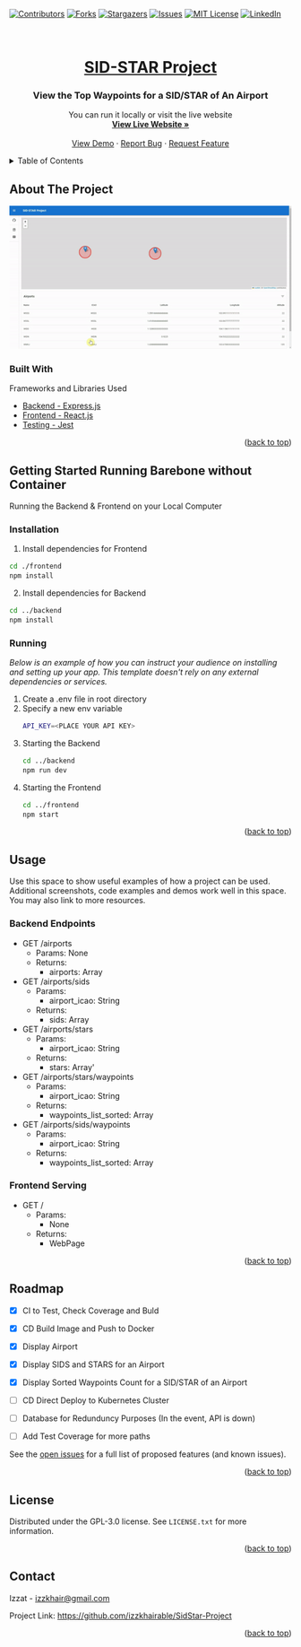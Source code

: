 <div id="top"></div>
<!--
*** Thanks for checking out the Best-README-Template. If you have a suggestion
*** that would make this better, please fork the repo and create a pull request
*** or simply open an issue with the tag "enhancement".
*** Don't forget to give the project a star!
*** Thanks again! Now go create something AMAZING! :D
-->



<!-- PROJECT SHIELDS -->
<!--
*** I'm using markdown "reference style" links for readability.
*** Reference links are enclosed in brackets [ ] instead of parentheses ( ).
*** See the bottom of this document for the declaration of the reference variables
*** for contributors-url, forks-url, etc. This is an optional, concise syntax you may use.
*** https://www.markdownguide.org/basic-syntax/#reference-style-links
-->
[![Contributors][contributors-shield]][contributors-url]
[![Forks][forks-shield]][forks-url]
[![Stargazers][stars-shield]][stars-url]
[![Issues][issues-shield]][issues-url]
[![MIT License][license-shield]][license-url]
[![LinkedIn][linkedin-shield]][linkedin-url]



<!-- PROJECT LOGO -->
<br />
<div align="center">
  <a href="https://github.com/othneildrew/Best-README-Template">
    <h1>SID-STAR Project</h1>
  </a>

  <h3 align="center">View the Top Waypoints for a SID/STAR of An Airport</h3>

  <p align="center">
    You can run it locally or visit the live website
    <br />
    <a href="http://a7549e33f9268413b88a597dc856c116-1871371642.ap-southeast-1.elb.amazonaws.com/"><strong>View Live Website »</strong></a>
    <br />
    <br />
    <a href="https://github.com/othneildrew/Best-README-Template">View Demo</a>
    ·
    <a href="https://github.com/izzkhairable/SidStar-Project/issues">Report Bug</a>
    ·
    <a href="https://github.com/izzkhairable/SidStar-Project/issues">Request Feature</a>
  </p>
</div>



<!-- TABLE OF CONTENTS -->
<details>
  <summary>Table of Contents</summary>
  <ol>
    <li>
      <a href="#about-the-project">About The Project</a>
      <ul>
        <li><a href="#built-with">Built With</a></li>
      </ul>
    </li>
    <li>
      <a href="#getting-started">Getting Started</a>
      <ul>
        <li><a href="#prerequisites">Prerequisites</a></li>
        <li><a href="#installation">Installation</a></li>
      </ul>
    </li>
    <li><a href="#usage">Usage</a></li>
    <li><a href="#roadmap">Roadmap</a></li>
    <li><a href="#contributing">Contributing</a></li>
    <li><a href="#license">License</a></li>
    <li><a href="#contact">Contact</a></li>
    <li><a href="#acknowledgments">Acknowledgments</a></li>
  </ol>
</details>



<!-- ABOUT THE PROJECT -->
## About The Project
[![Product Name Screen Shot][product-screenshot]](https://example.com)



### Built With

Frameworks and Libraries Used
* [Backend - Express.js](https://expressjs.com/)
* [Frontend - React.js](https://reactjs.org/)
* [Testing - Jest](https://jestjs.io/)


<p align="right">(<a href="#top">back to top</a>)</p>



<!-- GETTING STARTED -->
## Getting Started Running Barebone without Container

Running the Backend & Frontend on your Local Computer

### Installation


1. Install dependencies for Frontend
  ```sh
  cd ./frontend
  npm install
  ```
2. Install dependencies for Backend
  ```sh
  cd ../backend
  npm install
  ```

### Running

_Below is an example of how you can instruct your audience on installing and setting up your app. This template doesn't rely on any external dependencies or services._

1. Create a .env file in root directory
2. Specify a new env variable
   ```sh
   API_KEY=<PLACE YOUR API KEY>
   ```
3. Starting the Backend
   ```sh
   cd ../backend
   npm run dev
   ```
4. Starting the Frontend
   ```sh
   cd ../frontend
   npm start
   ```

<p align="right">(<a href="#top">back to top</a>)</p>



<!-- USAGE EXAMPLES -->
## Usage

Use this space to show useful examples of how a project can be used. Additional screenshots, code examples and demos work well in this space. You may also link to more resources.

### Backend Endpoints
* GET /airports
  - Params: None
  - Returns: 
    - airports: Array   
* GET /airports/sids
  - Params: 
    - airport_icao: String  
  - Returns: 
    - sids: Array
* GET /airports/stars
  - Params: 
    - airport_icao: String  
  - Returns: 
    - stars: Array'
* GET /airports/stars/waypoints
  - Params: 
    - airport_icao: String  
  - Returns: 
    - waypoints_list_sorted: Array
* GET /airports/sids/waypoints
  - Params: 
    - airport_icao: String  
  - Returns: 
    - waypoints_list_sorted: Array


### Frontend Serving
* GET /
  - Params: 
    - None
  - Returns: 
    - WebPage

<p align="right">(<a href="#top">back to top</a>)</p>



<!-- ROADMAP -->
## Roadmap

- [x] CI to Test, Check Coverage and Buld
- [x] CD Build Image and Push to Docker
- [x] Display Airport
- [x] Display SIDS and STARS for an Airport 
- [x] Display Sorted Waypoints Count for a SID/STAR of an Airport 
- [ ] CD Direct Deploy to Kubernetes Cluster
- [ ] Database for Redunduncy Purposes (In the event, API is down)
- [ ] Add Test Coverage for more paths


See the [open issues](https://github.com/izzkhairable/SidStar-Project/issues) for a full list of proposed features (and known issues).

<p align="right">(<a href="#top">back to top</a>)</p>



<!-- LICENSE -->
## License

Distributed under the GPL-3.0 license. See `LICENSE.txt` for more information.

<p align="right">(<a href="#top">back to top</a>)</p>



<!-- CONTACT -->
## Contact

Izzat - izzkhair@gmail.com

Project Link: https://github.com/izzkhairable/SidStar-Project

<p align="right">(<a href="#top">back to top</a>)</p>



<!-- MARKDOWN LINKS & IMAGES -->
<!-- https://www.markdownguide.org/basic-syntax/#reference-style-links -->
[contributors-shield]: https://img.shields.io/github/contributors/izzkhairable/SidStar-Project.svg?style=for-the-badge
[contributors-url]: https://github.com/izzkhairable/SidStar-Project/graphs/contributors
[forks-shield]: https://img.shields.io/github/forks/izzkhairable/SidStar-Project.svg?style=for-the-badge
[forks-url]: https://github.com/othneildrew/Best-README-Template/network/members
[stars-shield]: https://img.shields.io/github/stars/izzkhairable/SidStar-Project.svg?style=for-the-badge
[stars-url]: https://github.com/othneildrew/Best-README-Template/stargazers
[issues-shield]: https://img.shields.io/github/issues/izzkhairable/SidStar-Project.svg?style=for-the-badge
[issues-url]: https://github.com/izzkhairable/SidStar-Project/issues
[license-shield]: https://img.shields.io/github/license/izzkhairable/SidStar-Project.svg?style=for-the-badge
[license-url]: https://github.com/izzkhairable/SidStar-Project/blob/master/LICENSE.txt
[linkedin-shield]: https://img.shields.io/badge/-LinkedIn-black.svg?style=for-the-badge&logo=linkedin&colorB=555
[linkedin-url]: https://www.linkedin.com/in/izzkhair/
[product-screenshot]: README_utils/demo.gif
